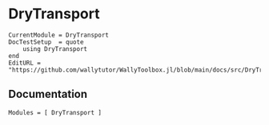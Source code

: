 # DryTransport

```@meta
CurrentModule = DryTransport
DocTestSetup  = quote
    using DryTransport
end
EditURL = "https://github.com/wallytutor/WallyToolbox.jl/blob/main/docs/src/DryTransport/index.md"
```

## Documentation

```@autodocs
Modules = [ DryTransport ]
```
